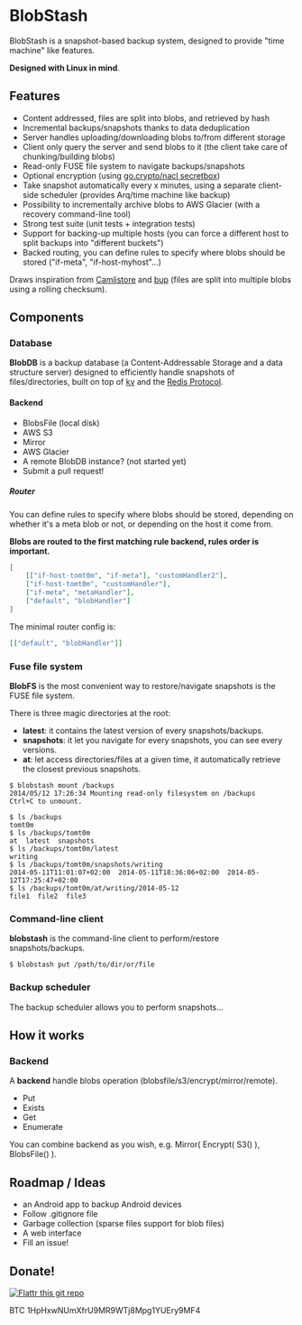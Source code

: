 BlobStash
=========

BlobStash is a snapshot-based backup system, designed to provide "time machine" like features.

**Designed with Linux in mind**.

## Features

- Content addressed, files are split into blobs, and retrieved by hash
- Incremental backups/snapshots thanks to data deduplication
- Server handles uploading/downloading blobs to/from different storage
- Client only query the server and send blobs to it (the client take care of chunking/building blobs)
- Read-only FUSE file system to navigate backups/snapshots
- Optional encryption (using [go.crypto/nacl secretbox](http://godoc.org/code.google.com/p/go.crypto/nacl))
- Take snapshot automatically every x minutes, using a separate client-side scheduler (provides Arq/time machine like backup)
- Possibility to incrementally archive blobs to AWS Glacier (with a recovery command-line tool)
- Strong test suite (unit tests + integration tests)
- Support for backing-up multiple hosts (you can force a different host to split backups into "different buckets")
- Backed routing, you can define rules to specify where blobs should be stored ("if-meta", "if-host-myhost"...)

Draws inspiration from [Camlistore](camlistore.org) and [bup](https://github.com/bup/bup) (files are split into multiple blobs using a rolling checksum).

## Components

### Database

**BlobDB** is a backup database (a Content-Addressable Storage and a data structure server) designed to efficiently handle snapshots of files/directories, built on top of [kv](https://github.com/cznic/kv) and the [Redis Protocol](http://redis.io/topics/protocol).

#### Backend

- BlobsFile (local disk)
- AWS S3
- Mirror
- AWS Glacier
- A remote BlobDB instance? (not started yet)
- Submit a pull request!

##### Router

You can define rules to specify where blobs should be stored, depending on whether it's a meta blob or not, or depending on the host it come from.

**Blobs are routed to the first matching rule backend, rules order is important.**

```json
[
    [["if-host-tomt0m", "if-meta"], "customHandler2"],
    ["if-host-tomt0m", "customHandler"],
    ["if-meta", "metaHandler"],
    ["default", "blobHandler"]
]
```

The minimal router config is:

```json
[["default", "blobHandler"]]
```

### Fuse file system

**BlobFS** is the most convenient way to restore/navigate snapshots is the FUSE file system.

There is three magic directories at the root:

- **latest**: it contains the latest version of every snapshots/backups.
- **snapshots**: it let you navigate for every snapshots, you can see every versions.
- **at**: let access directories/files at a given time, it automatically retrieve the closest previous snapshots.

```console
$ blobstash mount /backups
2014/05/12 17:26:34 Mounting read-only filesystem on /backups
Ctrl+C to unmount.
```

```console
$ ls /backups
tomt0m
$ ls /backups/tomt0m
at  latest  snapshots
$ ls /backups/tomt0m/latest
writing
$ ls /backups/tomt0m/snapshots/writing
2014-05-11T11:01:07+02:00  2014-05-11T18:36:06+02:00  2014-05-12T17:25:47+02:00
$ ls /backups/tomt0m/at/writing/2014-05-12
file1  file2  file3
```
### Command-line client

**blobstash** is the command-line client to perform/restore snapshots/backups.

```console
$ blobstash put /path/to/dir/or/file
```

### Backup scheduler

The backup scheduler allows you to perform snapshots...

## How it works

### Backend

A **backend** handle blobs operation (blobsfile/s3/encrypt/mirror/remote).

- Put
- Exists
- Get
- Enumerate

You can combine backend as you wish, e.g. Mirror( Encrypt( S3() ), BlobsFile() ).

## Roadmap / Ideas

- an Android app to backup Android devices
- Follow .gitignore file
- Garbage collection (sparse files support for blob files)
- A web interface
- Fill an issue!

## Donate!

[![Flattr this git repo](http://api.flattr.com/button/flattr-badge-large.png)](https://flattr.com/submit/auto?user_id=tsileo&url=https%3A%2F%2Fgithub.com%2Ftsileo%2Fblobstash)

BTC 1HpHxwNUmXfrU9MR9WTj8Mpg1YUEry9MF4
